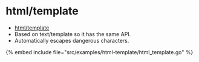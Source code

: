 # html/template

* [html/template](https://golang.org/pkg/html/template/)
* Based on text/template so it has the same API.
* Automatically escapes dangerous characters.

{% embed include file="src/examples/html-template/html_template.go" %}


